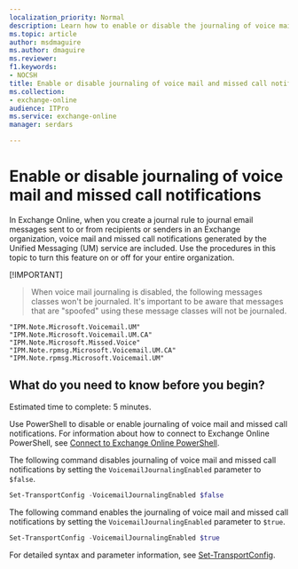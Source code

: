 ```yaml
---
localization_priority: Normal
description: Learn how to enable or disable the journaling of voice mail and missed call notifications in Exchange Online.
ms.topic: article
author: msdmaguire
ms.author: dmaguire
ms.reviewer: 
f1.keywords:
- NOCSH
title: Enable or disable journaling of voice mail and missed call notifications
ms.collection: 
- exchange-online
audience: ITPro
ms.service: exchange-online
manager: serdars

---
```


# Enable or disable journaling of voice mail and missed call notifications

In Exchange Online, when you create a journal rule to journal email messages sent to or from recipients or senders in an Exchange organization, voice mail and missed call notifications generated by the Unified Messaging (UM) service are included. Use the procedures in this topic to turn this feature on or off for your entire organization.

 [!IMPORTANT]
> When voice mail journaling is disabled, the following messages classes won't be journaled. It's important to be aware that messages that are "spoofed" using these message classes will not be journaled.

```text
"IPM.Note.Microsoft.Voicemail.UM"
"IPM.Note.Microsoft.Voicemail.UM.CA"
"IPM.Note.Microsoft.Missed.Voice"
"IPM.Note.rpmsg.Microsoft.Voicemail.UM.CA"
"IPM.Note.rpmsg.Microsoft.Voicemail.UM"
```

## What do you need to know before you begin?

Estimated time to complete: 5 minutes.

Use PowerShell to disable or enable journaling of voice mail and missed call notifications. For information about how to connect to Exchange Online PowerShell, see [Connect to Exchange Online PowerShell](https://docs.microsoft.com/powershell/exchange/connect-to-exchange-online-powershell?view=exchange-ps).

The following command disables journaling of voice mail and missed call notifications by setting the `VoicemailJournalingEnabled` parameter to `$false`.

```PowerShell
Set-TransportConfig -VoicemailJournalingEnabled $false
```

The following command enables the journaling of voice mail and missed call notifications by setting the `VoicemailJournalingEnabled` parameter to `$true`.

```powershell
Set-TransportConfig -VoicemailJournalingEnabled $true
```

For detailed syntax and parameter information, see [Set-TransportConfig](https://docs.microsoft.com/powershell/module/exchange/set-transportconfig?view=exchange-ps).